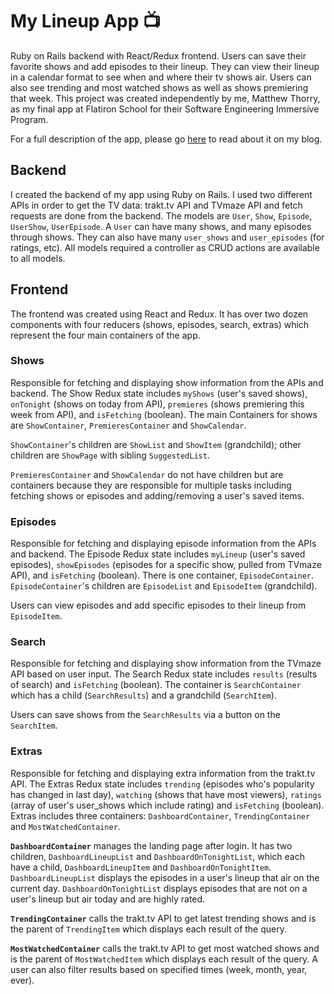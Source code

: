 # My Lineup App 📺
Ruby on Rails backend with React/Redux frontend. Users can save their favorite shows and add episodes to their lineup. They can view their lineup in a calendar format to see when and where their tv shows air. Users can also see trending and most watched shows as well as shows premiering that week. This project was created independently by me, Matthew Thorry, as my final app at Flatiron School for their Software Engineering Immersive Program.

For a full description of the app, please go [here](https://medium.com/@mthorry/my-first-redux-app-with-a-rails-backend-4cf59332a994) to read about it on my blog.

## Backend
I created the backend of my app using Ruby on Rails. I used two different APIs in order to get the TV data: trakt.tv API and TVmaze API and fetch requests are done from the backend.
The models are `User`, `Show`, `Episode`, `UserShow`, `UserEpisode`. A `User` can have many shows, and many episodes through shows. They can also have many `user_shows` and `user_episodes` (for ratings, etc).
All models required a controller as CRUD actions are available to all models.

## Frontend
The frontend was created using React and Redux. It has over two dozen components with four reducers (shows, episodes, search, extras) which represent the four main containers of the app.

### Shows
Responsible for fetching and displaying show information from the APIs and backend. The Show Redux state includes `myShows` (user's saved shows), `onTonight` (shows on today from API), `premieres` (shows premiering this week from API), and `isFetching` (boolean).
The main Containers for shows are `ShowContainer`, `PremieresContainer` and `ShowCalendar`. 

`ShowContainer`'s children are `ShowList` and `ShowItem` (grandchild); other children are `ShowPage` with sibling `SuggestedList`.

`PremieresContainer` and `ShowCalendar` do not have children but are containers because they are responsible for multiple tasks including fetching shows or episodes and adding/removing a user's saved items.

### Episodes
Responsible for fetching and displaying episode information from the APIs and backend. The Episode Redux state includes `myLineup` (user's saved episodes), `showEpisodes` (episodes for a specific show, pulled from TVmaze API), and `isFetching` (boolean). There is one container, `EpisodeContainer`. `EpisodeContainer`'s children are `EpisodeList` and `EpisodeItem` (grandchild).

Users can view episodes and add specific episodes to their lineup from `EpisodeItem`.

### Search
Responsible for fetching and displaying show information from the TVmaze API based on user input. The Search Redux state includes `results` (results of search) and `isFetching` (boolean). The container is `SearchContainer` which has a child (`SearchResults`) and a grandchild (`SearchItem`).

Users can save shows from the `SearchResults` via a button on the `SearchItem`.

### Extras
Responsible for fetching and displaying extra information from the trakt.tv API. The Extras Redux state includes `trending` (episodes who's popularity has changed in last day), `watching` (shows that have most viewers), `ratings` (array of user's user_shows which include rating) and `isFetching` (boolean). Extras includes three containers: `DashboardContainer`, `TrendingContainer` and `MostWatchedContainer`.

**`DashboardContainer`** manages the landing page after login. It has two children, `DashboardLineupList` and `DashboardOnTonightList`, which each have a child, `DashboardLineupItem` and `DashboardOnTonightItem`. `DashboardLineupList` displays the episodes in a user's lineup that air on the current day. `DashboardOnTonightList` displays episodes that are not on a user's lineup but air today and are highly rated.

**`TrendingContainer`** calls the trakt.tv API to get latest trending shows and is the parent of `TrendingItem` which displays each result of the query. 

**`MostWatchedContainer`** calls the trakt.tv API to get most watched shows and is the parent of `MostWatchedItem` which displays each result of the query. A user can also filter results based on specified times (week, month, year, ever).
